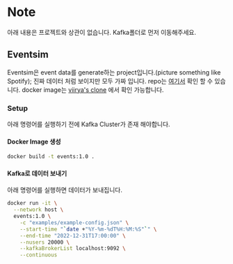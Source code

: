 # Note
아래 내용은 프로젝트와 상관이 없습니다. Kafka폴더로 먼저 이동해주세요.

## Eventsim

Eventsim은 event data를 generate하는 project입니다.(picture something like Spotify); 진짜 데이터 처럼 보이지만 모두 가짜 입니다. repo는 [여기서](https://github.com/Interana/eventsim) 확인 할 수 있습니다. docker image는 [viirya's clone](https://github.com/viirya/eventsim) 에서 확인 가능합니다.

### Setup
아래 명령어를 실행하기 전에 Kafka Cluster가 존재 해야합니다.

#### Docker Image 생성
```bash
docker build -t events:1.0 .
```

#### Kafka로 데이터 보내기
아래 명령어를 실행하면 데이터가 보내집니다.
```bash
docker run -it \
  --network host \
  events:1.0 \
    -c "examples/example-config.json" \
    --start-time "`date +"%Y-%m-%dT%H:%M:%S"`" \
    --end-time "2022-12-31T17:00:00" \
    --nusers 20000 \
    --kafkaBrokerList localhost:9092 \
    --continuous
```
